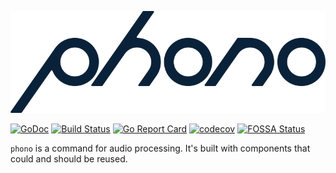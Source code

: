 ![](phono.png)

[![GoDoc](https://godoc.org/github.com/pipelined/phono?status.svg)](https://godoc.org/github.com/pipelined/phono)
[![Build Status](https://travis-ci.org/pipelined/phono.svg?branch=master)](https://travis-ci.org/pipelined/phono)
[![Go Report Card](https://goreportcard.com/badge/github.com/pipelined/phono)](https://goreportcard.com/report/github.com/pipelined/phono)
[![codecov](https://codecov.io/gh/pipelined/phono/branch/master/graph/badge.svg)](https://codecov.io/gh/pipelined/phono)
[![FOSSA Status](https://app.fossa.io/api/projects/git%2Bgithub.com%2Fpipelined%2Fphono.svg?type=shield)](https://app.fossa.io/projects/git%2Bgithub.com%2Fpipelined%2Fphono?ref=badge_shield)

`phono` is a command for audio processing. It's built with components that could and should be reused. 